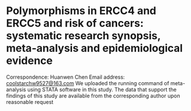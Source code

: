 # Polymorphisms in ERCC4 and ERCC5 and risk of cancers: systematic research synopsis, meta-analysis and epidemiological evidence
Correspondence: Huanwen Chen Email address: coolstarchw9527@163.com
We uploaded the running command of meta-analysis using STATA software in this study.
The data that support the findings of this study are available from the corresponding author upon reasonable request
